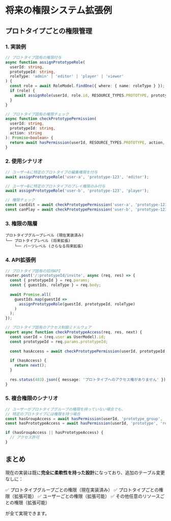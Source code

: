 # 将来の権限システム拡張例

## プロトタイプごとの権限管理

### 1. 実装例

```typescript
// プロトタイプ固有の権限付与
async function assignPrototypeRole(
  userId: string,
  prototypeId: string,
  roleType: 'admin' | 'editor' | 'player' | 'viewer'
) {
  const role = await RoleModel.findOne({ where: { name: roleType } });
  if (role) {
    await assignRole(userId, role.id, RESOURCE_TYPES.PROTOTYPE, prototypeId);
  }
}

// プロトタイプ固有の権限チェック
async function checkPrototypePermission(
  userId: string,
  prototypeId: string,
  action: string
): Promise<boolean> {
  return await hasPermission(userId, RESOURCE_TYPES.PROTOTYPE, action, prototypeId);
}
```

### 2. 使用シナリオ

```typescript
// ユーザーAに特定のプロトタイプの編集権限を付与
await assignPrototypeRole('user-a', 'prototype-123', 'editor');

// ユーザーBに特定のプロトタイプのプレイ権限のみ付与
await assignPrototypeRole('user-b', 'prototype-123', 'player');

// 権限チェック
const canEdit = await checkPrototypePermission('user-a', 'prototype-123', 'write');
const canPlay = await checkPrototypePermission('user-b', 'prototype-123', 'play');
```

### 3. 権限の階層

```
プロトタイプグループレベル (現在実装済み)
└── プロトタイプレベル (将来拡張)
    └── パーツレベル (さらなる将来拡張)
```

### 4. API拡張例

```typescript
// プロトタイプ固有の招待API
router.post('/:prototypeId/invite', async (req, res) => {
  const { prototypeId } = req.params;
  const { guestIds, roleType } = req.body;
  
  await Promise.all(
    guestIds.map(guestId => 
      assignPrototypeRole(guestId, prototypeId, roleType)
    )
  );
});

// プロトタイプ固有のアクセス制御ミドルウェア
export async function checkPrototypeAccess(req, res, next) {
  const userId = (req.user as UserModel).id;
  const prototypeId = req.params.prototypeId;
  
  const hasAccess = await checkPrototypePermission(userId, prototypeId, 'read');
  
  if (hasAccess) {
    return next();
  }
  
  res.status(403).json({ message: 'プロトタイプへのアクセス権がありません' });
}
```

### 5. 複合権限のシナリオ

```typescript
// ユーザーがプロトタイプグループの権限を持っていない場合でも、
// 特定のプロトタイプには権限を持つ場合
const hasGroupAccess = await hasPermission(userId, 'prototype_group', 'read', groupId);
const hasPrototypeAccess = await hasPermission(userId, 'prototype', 'read', prototypeId);

if (hasGroupAccess || hasPrototypeAccess) {
  // アクセス許可
}
```

## まとめ

現在の実装は既に**完全に柔軟性を持った設計**になっており、追加のテーブル変更なしに：

✅ プロトタイプグループごとの権限（現在実装済み）
✅ プロトタイプごとの権限（拡張可能）
✅ ユーザーごとの権限（拡張可能）
✅ その他任意のリソースごとの権限（拡張可能）

が全て実現できます。
